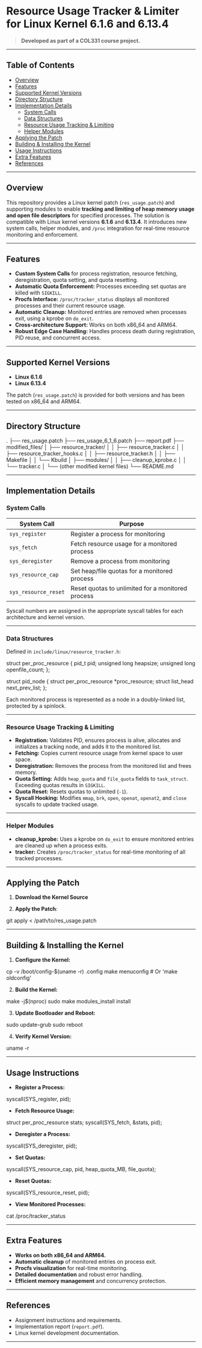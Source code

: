 # Resource Usage Tracker & Limiter for Linux Kernel 6.1.6 and 6.13.4

> **Developed as part of a COL331 course project.**

---

## Table of Contents

- [Overview](#overview)
- [Features](#features)
- [Supported Kernel Versions](#supported-kernel-versions)
- [Directory Structure](#directory-structure)
- [Implementation Details](#implementation-details)
  - [System Calls](#system-calls)
  - [Data Structures](#data-structures)
  - [Resource Usage Tracking & Limiting](#resource-usage-tracking--limiting)
  - [Helper Modules](#helper-modules)
- [Applying the Patch](#applying-the-patch)
- [Building & Installing the Kernel](#building--installing-the-kernel)
- [Usage Instructions](#usage-instructions)
- [Extra Features](#extra-features)
- [References](#references)

---

## Overview

This repository provides a Linux kernel patch (`res_usage.patch`) and supporting modules to enable **tracking and limiting of heap memory usage and open file descriptors** for specified processes. The solution is compatible with Linux kernel versions **6.1.6** and **6.13.4**. It introduces new system calls, helper modules, and `/proc` integration for real-time resource monitoring and enforcement.

---

## Features

- **Custom System Calls** for process registration, resource fetching, deregistration, quota setting, and quota resetting.
- **Automatic Quota Enforcement:** Processes exceeding set quotas are killed with `SIGKILL`.
- **Procfs Interface:** `/proc/tracker_status` displays all monitored processes and their current resource usage.
- **Automatic Cleanup:** Monitored entries are removed when processes exit, using a kprobe on `do_exit`.
- **Cross-architecture Support:** Works on both x86_64 and ARM64.
- **Robust Edge Case Handling:** Handles process death during registration, PID reuse, and concurrent access.

---

## Supported Kernel Versions

- **Linux 6.1.6**
- **Linux 6.13.4**

The patch (`res_usage.patch`) is provided for both versions and has been tested on x86_64 and ARM64.

---

## Directory Structure

.
├── res_usage.patch
├── res_usage_6_1_6.patch
├── report.pdf
├── modified_files/
│ ├── resource_tracker/
│ │ ├── resource_tracker.c
│ │ ├── resource_tracker_hooks.c
│ │ ├── resource_tracker.h
│ │ ├── Makefile
│ │ └── Kbuild
│ ├── modules/
│ │ ├── cleanup_kprobe.c
│ │ └── tracker.c
│ └── (other modified kernel files)
└── README.md




---

## Implementation Details

### System Calls

| System Call           | Purpose                                               |
|-----------------------|------------------------------------------------------|
| `sys_register`        | Register a process for monitoring                    |
| `sys_fetch`           | Fetch resource usage for a monitored process         |
| `sys_deregister`      | Remove a process from monitoring                     |
| `sys_resource_cap`    | Set heap/file quotas for a monitored process         |
| `sys_resource_reset`  | Reset quotas to unlimited for a monitored process    |

Syscall numbers are assigned in the appropriate syscall tables for each architecture and kernel version.

---

### Data Structures

Defined in `include/linux/resource_tracker.h`:

struct per_proc_resource {
pid_t pid;
unsigned long heapsize;
unsigned long openfile_count;
};

struct pid_node {
struct per_proc_resource *proc_resource;
struct list_head next_prev_list;
};



Each monitored process is represented as a node in a doubly-linked list, protected by a spinlock.

---

### Resource Usage Tracking & Limiting

- **Registration:** Validates PID, ensures process is alive, allocates and initializes a tracking node, and adds it to the monitored list.
- **Fetching:** Copies current resource usage from kernel space to user space.
- **Deregistration:** Removes the process from the monitored list and frees memory.
- **Quota Setting:** Adds `heap_quota` and `file_quota` fields to `task_struct`. Exceeding quotas results in `SIGKILL`.
- **Quota Reset:** Resets quotas to unlimited (`-1`).
- **Syscall Hooking:** Modifies `mmap`, `brk`, `open`, `openat`, `openat2`, and `close` syscalls to update tracked usage.

---

### Helper Modules

- **cleanup_kprobe:** Uses a kprobe on `do_exit` to ensure monitored entries are cleaned up when a process exits.
- **tracker:** Creates `/proc/tracker_status` for real-time monitoring of all tracked processes.

---

## Applying the Patch

1. **Download the Kernel Source**

2. **Apply the Patch**:

git apply < /path/to/res_usage.patch


---

## Building & Installing the Kernel

1. **Configure the Kernel:**

cp -v /boot/config-$(uname -r) .config
make menuconfig # Or 'make oldconfig'


2. **Build the Kernel:**

make -j$(nproc)
sudo make modules_install install


3. **Update Bootloader and Reboot:**

sudo update-grub
sudo reboot


4. **Verify Kernel Version:**

uname -r


---

## Usage Instructions

- **Register a Process:**

syscall(SYS_register, pid);


- **Fetch Resource Usage:**

struct per_proc_resource stats;
syscall(SYS_fetch, &stats, pid);


- **Deregister a Process:**

syscall(SYS_deregister, pid);


- **Set Quotas:**

syscall(SYS_resource_cap, pid, heap_quota_MB, file_quota);



- **Reset Quotas:**

syscall(SYS_resource_reset, pid);



- **View Monitored Processes:**

cat /proc/tracker_status



---

## Extra Features

- **Works on both x86_64 and ARM64.**
- **Automatic cleanup** of monitored entries on process exit.
- **Procfs visualization** for real-time monitoring.
- **Detailed documentation** and robust error handling.
- **Efficient memory management** and concurrency protection.

---

## References

- Assignment instructions and requirements.
- Implementation report (`report.pdf`).
- Linux kernel development documentation.

---





